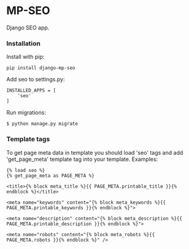 # MP-SEO

Django SEO app.

### Installation

Install with pip:

```
pip install django-mp-seo
```

Add seo to settings.py:

```
INSTALLED_APPS = [
    'seo'
]
```

Run migrations:

```
$ python manage.py migrate
```

### Template tags

To get page meta data in template you should load 'seo' tags and add 'get_page_meta' template tag into your template. 
Examples:

```
{% load seo %}
{% get_page_meta as PAGE_META %}

<title>{% block meta_title %}{{ PAGE_META.printable_title }}{% endblock %}</title>

<meta name="keywords" content="{% block meta_keywords %}{{ PAGE_META.printable_keywords }}{% endblock %}">

<meta name="description" content="{% block meta_description %}{{ PAGE_META.printable_description }}{% endblock %}">

<meta name="robots" content="{% block meta_robots %}{{ PAGE_META.robots }}{% endblock %}" />
```
